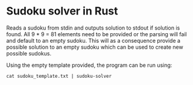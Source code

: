 # Sudoku solver in Rust

Reads a sudoku from stdin and outputs solution to stdout if solution is found. All 9 * 9 = 81 elements need to be provided or the parsing will fail and default to an empty sudoku. This will as a consequence provide a possible solution to an empty sudoku which can be used to create new possible sudokus.

Using the empty template provided, the program can be run using:
```
cat sudoku_template.txt | sudoku-solver
```